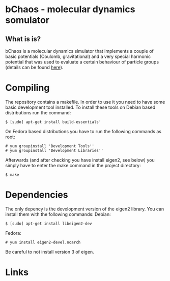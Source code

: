 bChaos - molecular dynamics somulator
=====================================

What is is?
-----------
bChaos is a molecular dynamics simulator that implements a couple of basic potentials (Coulomb, gravitational) and a very special harmonic potential that was used to evaluate a certain behaviour of particle groups (details can be found [here][1]).

Compiling
=========
The repository contains a makefile. In order to use it you need to have some basic development tool installed.
To install these tools on Debian based distributions run the command:

    $ [sudo] apt-get install build-essentials'

On Fedora based distributions you have to run the following commands as root:

    # yum groupinstall 'Development Tools''
    # yum groupinstall 'Development Libraries''

Afterwards (and after checking you have install eigen2, see below) you simply have to enter the make command in the project directory:

    $ make

Dependencies
============
The only depency is the development version of the eigen2 library. You can install them with the following commands:
Debian:

    $ [sudo] apt-get install libeigen2-dev
    
Fedora:

    # yum install eigen2-devel.noarch
    
Be careful to not install version 3 of eigen.

Links
=====
[1]: 'https://github.com/b0wter/DA'  "Spreading in integrable and non-integrable multi body systems"
